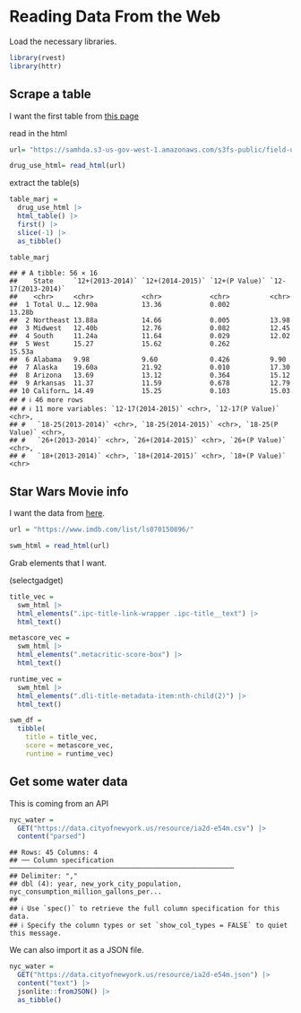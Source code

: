 Reading Data From the Web
================

Load the necessary libraries.

``` r
library(rvest)
library(httr)
```

## Scrape a table

I want the first table from [this
page](https://samhda.s3-us-gov-west-1.amazonaws.com/s3fs-public/field-uploads/2k15StateFiles/NSDUHsaeShortTermCHG2015.htm)

read in the html

``` r
url= "https://samhda.s3-us-gov-west-1.amazonaws.com/s3fs-public/field-uploads/2k15StateFiles/NSDUHsaeShortTermCHG2015.htm"

drug_use_html= read_html(url)
```

extract the table(s)

``` r
table_marj = 
  drug_use_html |> 
  html_table() |> 
  first() |>
  slice(-1) |>
  as_tibble()

table_marj
```

    ## # A tibble: 56 × 16
    ##    State     `12+(2013-2014)` `12+(2014-2015)` `12+(P Value)` `12-17(2013-2014)`
    ##    <chr>     <chr>            <chr>            <chr>          <chr>             
    ##  1 Total U.… 12.90a           13.36            0.002          13.28b            
    ##  2 Northeast 13.88a           14.66            0.005          13.98             
    ##  3 Midwest   12.40b           12.76            0.082          12.45             
    ##  4 South     11.24a           11.64            0.029          12.02             
    ##  5 West      15.27            15.62            0.262          15.53a            
    ##  6 Alabama   9.98             9.60             0.426          9.90              
    ##  7 Alaska    19.60a           21.92            0.010          17.30             
    ##  8 Arizona   13.69            13.12            0.364          15.12             
    ##  9 Arkansas  11.37            11.59            0.678          12.79             
    ## 10 Californ… 14.49            15.25            0.103          15.03             
    ## # ℹ 46 more rows
    ## # ℹ 11 more variables: `12-17(2014-2015)` <chr>, `12-17(P Value)` <chr>,
    ## #   `18-25(2013-2014)` <chr>, `18-25(2014-2015)` <chr>, `18-25(P Value)` <chr>,
    ## #   `26+(2013-2014)` <chr>, `26+(2014-2015)` <chr>, `26+(P Value)` <chr>,
    ## #   `18+(2013-2014)` <chr>, `18+(2014-2015)` <chr>, `18+(P Value)` <chr>

## Star Wars Movie info

I want the data from
[here](%22https://www.imdb.com/list/ls070150896/%22).

``` r
url = "https://www.imdb.com/list/ls070150896/"

swm_html = read_html(url)
```

Grab elements that I want.

(selectgadget)

``` r
title_vec = 
  swm_html |>
  html_elements(".ipc-title-link-wrapper .ipc-title__text") |>
  html_text()

metascore_vec = 
  swm_html |>
  html_elements(".metacritic-score-box") |>
  html_text()

runtime_vec = 
  swm_html |>
  html_elements(".dli-title-metadata-item:nth-child(2)") |>
  html_text()

swm_df = 
  tibble(
    title = title_vec,
    score = metascore_vec,
    runtime = runtime_vec)
```

## Get some water data

This is coming from an API

``` r
nyc_water = 
  GET("https://data.cityofnewyork.us/resource/ia2d-e54m.csv") |> 
  content("parsed")
```

    ## Rows: 45 Columns: 4
    ## ── Column specification ────────────────────────────────────────────────────────
    ## Delimiter: ","
    ## dbl (4): year, new_york_city_population, nyc_consumption_million_gallons_per...
    ## 
    ## ℹ Use `spec()` to retrieve the full column specification for this data.
    ## ℹ Specify the column types or set `show_col_types = FALSE` to quiet this message.

We can also import it as a JSON file.

``` r
nyc_water = 
  GET("https://data.cityofnewyork.us/resource/ia2d-e54m.json") |> 
  content("text") |>
  jsonlite::fromJSON() |>
  as_tibble()
```
